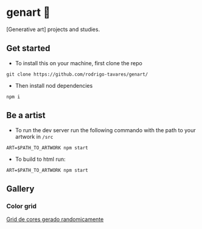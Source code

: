 # genart :art:

[Generative art] projects and studies.


## Get started

- To install this on your machine, first clone the repo

`git clone https://github.com/rodrigo-tavares/genart/`

- Then install nod dependencies 

`npm i `


## Be a artist

- To run the dev server run the following commando with the path to your artwork in `/src`

`ART=$PATH_TO_ARTWORK npm start`

- To build to html run: 

`ART=$PATH_TO_ARTWORK npm start`


## Gallery
### Color grid

[Grid de cores gerado randomicamente]()


